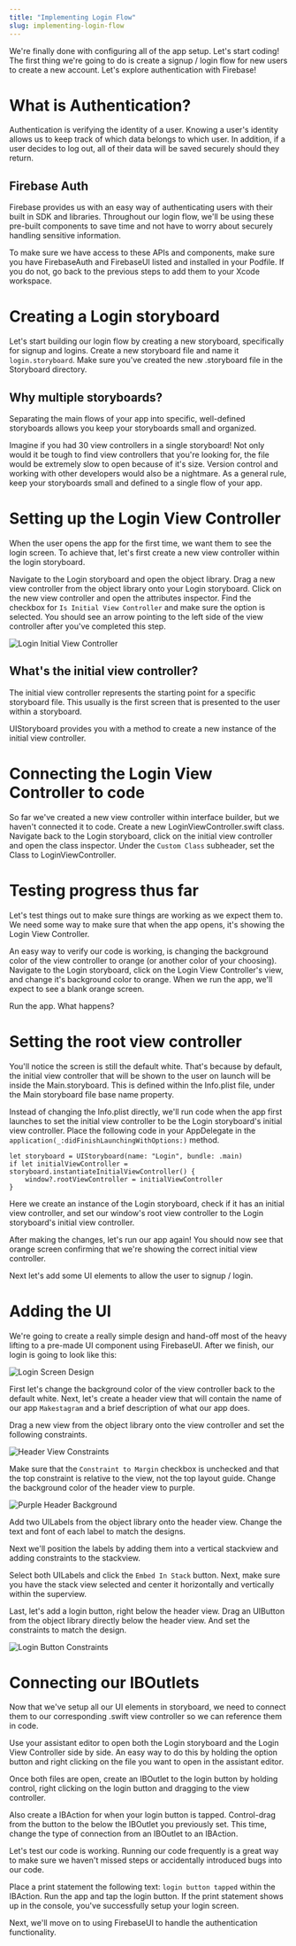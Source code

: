 ```yaml
---
title: "Implementing Login Flow"
slug: implementing-login-flow
---
```


We're finally done with configuring all of the app setup. Let's start coding! The first thing we're going to do is create a signup / login flow for new users to create a new account. Let's explore authentication with Firebase!

# What is Authentication?

Authentication is verifying the identity of a user. Knowing a user's identity allows us to keep track of which data belongs to which user. In addition, if a user decides to log out, all of their data will be saved securely should they return.

## Firebase Auth

Firebase provides us with an easy way of authenticating users with their built in SDK and libraries. Throughout our login flow, we'll be using these pre-built components to save time and not have to worry about securely handling sensitive information.

To make sure we have access to these APIs and components, make sure you have FirebaseAuth and FirebaseUI listed and installed in your Podfile. If you do not, go back to the previous steps to add them to your Xcode workspace.

# Creating a Login storyboard

Let's start building our login flow by creating a new storyboard, specifically for signup and logins. Create a new storyboard file and name it `login.storyboard`. Make sure you've created the new .storyboard file in the Storyboard directory.

## Why multiple storyboards?

Separating the main flows of your app into specific, well-defined storyboards allows you keep your storyboards small and organized.

Imagine if you had 30 view controllers in a single storyboard! Not only would it be tough to find view controllers that you're looking for, the file would be extremely slow to open because of it's size. Version control and working with other developers would also be a nightmare. As a general rule, keep your storyboards small and defined to a single flow of your app.

# Setting up the Login View Controller

When the user opens the app for the first time, we want them to see the login screen. To achieve that, let's first create a new view controller within the login storyboard.

Navigate to the Login storyboard and open the object library. Drag a new view controller from the object library onto your Login storyboard. Click on the new view controller and open the attributes inspector. Find the checkbox for `Is Initial View Controller` and make sure the option is selected. You should see an arrow pointing to the left side of the view controller after you've completed this step.

![Login Initial View Controller](assets/login_initial_view_controller.png)

## What's the initial view controller?

The initial view controller represents the starting point for a specific storyboard file. This usually is the first screen that is presented to the user within a storyboard.

UIStoryboard provides you with a method to create a new instance of the initial view controller.

# Connecting the Login View Controller to code

So far we've created a new view controller within interface builder, but we haven't connected it to code. Create a new LoginViewController.swift class. Navigate back to the Login storyboard, click on the initial view controller and open the class inspector. Under the `Custom Class` subheader, set the Class to LoginViewController.

# Testing progress thus far

Let's test things out to make sure things are working as we expect them to. We need some way to make sure that when the app opens, it's showing the Login View Controller.

An easy way to verify our code is working, is changing the background color of the view controller to orange (or another color of your choosing). Navigate to the Login storyboard, click on the Login View Controller's view, and change it's background color to orange. When we run the app, we'll expect to see a blank orange screen.

Run the app. What happens?

# Setting the root view controller

You'll notice the screen is still the default white. That's because by default, the initial view controller that will be shown to the user on launch will be inside the Main.storyboard. This is defined within the Info.plist file, under the Main storyboard file base name property.

Instead of changing the Info.plist directly, we'll run code when the app first launches to set the initial view controller to be the Login storyboard's initial view controller. Place the following code in your AppDelegate in the `application(_:didFinishLaunchingWithOptions:)` method.

    let storyboard = UIStoryboard(name: "Login", bundle: .main)
    if let initialViewController = storyboard.instantiateInitialViewController() {
        window?.rootViewController = initialViewController
    }

Here we create an instance of the Login storyboard, check if it has an initial view controller, and set our window's root view controller to the Login storyboard's initial view controller.

After making the changes, let's run our app again! You should now see that orange screen confirming that we're showing the correct initial view controller.

Next let's add some UI elements to allow the user to signup / login.

# Adding the UI

We're going to create a really simple design and hand-off most of the heavy lifting to a pre-made UI component using FirebaseUI. After we finish, our login is going to look like this:

![Login Screen Design](assets/login_screen.png)

First let's change the background color of the view controller back to the default white. Next, let's create a header view that will contain the name of our app `Makestagram` and a brief description of what our app does.

Drag a new view from the object library onto the view controller and set the following constraints.

![Header View Constraints](assets/header_constraints.png)

Make sure that the `Constraint to Margin` checkbox is unchecked and that the top constraint is relative to the view, not the top layout guide. Change the background color of the header view to purple.

![Purple Header Background](assets/purple_header.png)

Add two UILabels from the object library onto the header view. Change the text and font of each label to match the designs.

Next we'll position the labels by adding them into a vertical stackview and adding constraints to the stackview.

Select both UILabels and click the `Embed In Stack` button. Next, make sure you have the stack view selected and center it horizontally and vertically within the superview.

<!-- show image of adding constraints above -->

Last, let's add a login button, right below the header view. Drag an UIButton from the object library directly below the header view. And set the constraints to match the design.

![Login Button Constraints](assets/login_button_constraints.png)

# Connecting our IBOutlets

Now that we've setup all our UI elements in storyboard, we need to connect them to our corresponding .swift view controller so we can reference them in code.

Use your assistant editor to open both the Login storyboard and the Login View Controller side by side. An easy way to do this by holding the option button and right clicking on the file you want to open in the assistant editor.

Once both files are open, create an IBOutlet to the login button by holding control, right clicking on the login button and dragging to the view controller.

Also create a IBAction for when your login button is tapped. Control-drag from the button to the below the IBOutlet you previously set. This time, change the type of connection from an IBOutlet to an IBAction.

<!-- show image below -->

Let's test our code is working. Running our code frequently is a great way to make sure we haven't missed steps or accidentally introduced bugs into our code.

Place a print statement the following text: `login button tapped` within the IBAction. Run the app and tap the login button. If the print statement shows up in the console, you've successfully setup your login screen.

Next, we'll move on to using FirebaseUI to handle the authentication functionality.
